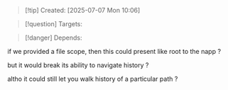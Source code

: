 
>[!tip] Created: [2025-07-07 Mon 10:06]

>[!question] Targets: 

>[!danger] Depends: 

if we provided a file scope, then this could present like root to the napp ?

but it would break its ability to navigate history ?

altho it could still let you walk history of a particular path ?